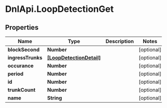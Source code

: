 # DnlApi.LoopDetectionGet

## Properties
Name | Type | Description | Notes
------------ | ------------- | ------------- | -------------
**blockSecond** | **Number** |  | [optional] 
**ingressTrunks** | [**[LoopDetectionDetail]**](LoopDetectionDetail.md) |  | [optional] 
**occurance** | **Number** |  | [optional] 
**period** | **Number** |  | [optional] 
**id** | **Number** |  | [optional] 
**trunkCount** | **Number** |  | [optional] 
**name** | **String** |  | [optional] 


